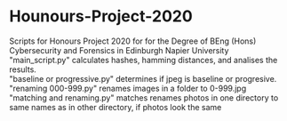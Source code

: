 # Hounours-Project-2020
Scripts for Honours Project 2020 for for the Degree of BEng (Hons) Cybersecurity and Forensics in Edinburgh Napier University  
"main_script.py" calculates hashes, hamming distances, and analises the results.  
"baseline or progressive.py" determines if jpeg is baseline or progresive.  
"renaming 000-999.py" renames images in a folder to 0-999.jpg  
"matching and renaming.py" matches renames photos in one directory to same names as in other directory, if photos look the same  

